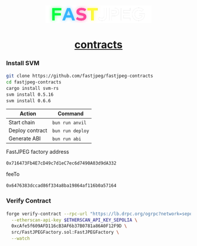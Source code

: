 <div align="center">
<picture>
  <source media="(prefers-color-scheme: dark)" srcset="https://raw.githubusercontent.com/fastjpeg/.github/refs/heads/main/fastjpeg-wordmark.svg" style="max-height: 48px;">
  <img alt="fastjpeg" src="https://raw.githubusercontent.com/fastjpeg/.github/refs/heads/main/fastjpeg-wordmark.svg" style="max-height: 48px;">
</picture>
<h1>
<a href="https://bun.sh/guides/install/workspaces">contracts</a>
</h1>
</div>


### Install SVM

```sh
git clone https://github.com/fastjpeg/fastjpeg-contracts
cd fastjpeg-contracts
cargo install svm-rs
svm install 0.5.16
svm install 0.6.6
```

| Action          | Command          |
|-----------------|------------------|
| Start chain     | `bun run anvil`  |
| Deploy contract | `bun run deploy` |
| Generate ABI    | `bun run abi`    |

FastJPEG factory address

```sh
0x716473Fb4E7cD49c7d1eC7ec6d7490A03d9dA332
```

feeTo

```sh
0x6476383dccad86f334a8ba19864af116b0a57164
```

### Verify Contract
```sh
forge verify-contract --rpc-url "https://lb.drpc.org/ogrpc?network=sepolia&dkey=AmRKOjzeAU1HukkCkUA3_r8yxoJD_FgR75-snqSgS7QB" \
  --etherscan-api-key $ETHERSCAN_API_KEY_SEPOLIA \
  0xcAfe5f609AFD116cB3AF6b37B0781a86A0F12F9D \
  src/FastJPEGFactory.sol:FastJPEGFactory \
  --watch
```
